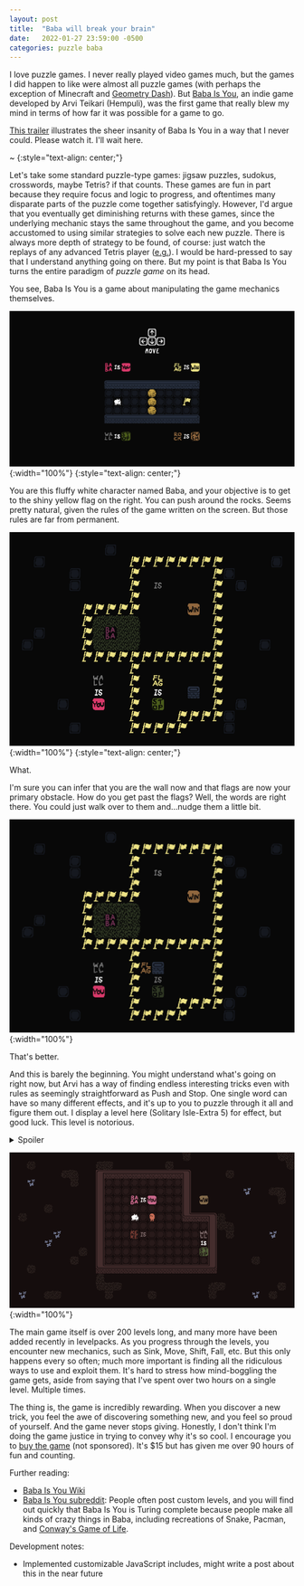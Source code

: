 ```yaml
---
layout: post
title:  "Baba will break your brain"
date:   2022-01-27 23:59:00 -0500
categories: puzzle baba
---
```


I love puzzle games. I never really played video games much, but the games I did happen to like were almost all puzzle games (with perhaps the exception of Minecraft and [Geometry Dash](https://youtu.be/Dfm_LegCN9Q)). But [Baba Is You](https://www.hempuli.com/baba/), an indie game developed by Arvi Teikari (Hempuli), was the first game that really blew my mind in terms of how far it was possible for a game to go.

[This trailer](https://youtu.be/U7MJljsoUSo) illustrates the sheer insanity of Baba Is You in a way that I never could. Please watch it. I'll wait here.

~
{:style="text-align: center;"}

Let's take some standard puzzle-type games: jigsaw puzzles, sudokus, crosswords, maybe Tetris? if that counts. These games are fun in part because they require focus and logic to progress, and oftentimes many disparate parts of the puzzle come together satisfyingly. However, I'd argue that you eventually get diminishing returns with these games, since the underlying mechanic stays the same throughout the game, and you become accustomed to using similar strategies to solve each new puzzle. There is always more depth of strategy to be found, of course: just watch the replays of any advanced Tetris player ([e.g.](https://youtu.be/_k5tP1v0w-k)). I would be hard-pressed to say that I understand anything going on there. But my point is that Baba Is You turns the entire paradigm of *puzzle game* on its head.

You see, Baba Is You is a game about manipulating the game mechanics themselves.

![baba-level-0](/assets/baba-is-you/Island-00_Baba_Is_You.png){:width="100%"}
{:style="text-align: center;"}

You are this fluffy white character named Baba, and your objective is to get to the shiny yellow flag on the right. You can push around the rocks. Seems pretty natural, given the rules of the game written on the screen. But those rules are far from permanent.

![baba-level-2](/assets/baba-is-you/Island-02_Now_What_Is_This.png){:width="100%"}
{:style="text-align: center;"}

What.

I'm sure you can infer that you are the wall now and that flags are now your primary obstacle. How do you get past the flags? Well, the words are right there. You could just walk over to them and...nudge them a little bit.

![baba-level-2-again](/assets/baba-is-you/Island-02_Now_What_Is_This-2.png){:width="100%"}

That's better.

And this is barely the beginning. You might understand what's going on right now, but Arvi has a way of finding endless interesting tricks even with rules as seemingly straightforward as Push and Stop. One single word can have so many different effects, and it's up to you to puzzle through it all and figure them out. I display a level here (Solitary Isle-Extra 5) for effect, but good luck. This level is notorious.
<p><details>
  <summary>Spoiler</summary>
  (It doesn't explicitly have to do with the Stop rule; it's more about the mechanics of Push, which is implicit since Text is always Push by default.)
</details></p>

![baba-level-2-e5](/assets/baba-is-you/Dungeon.png){:width="100%"}

The main game itself is over 200 levels long, and many more have been added recently in levelpacks. As you progress through the levels, you encounter new mechanics, such as Sink, Move, Shift, Fall, etc. But this only happens every so often; much more important is finding all the ridiculous ways to use and exploit them. It's hard to stress how mind-boggling the game gets, aside from saying that I've spent over two hours on a single level. Multiple times.

The thing is, the game is incredibly rewarding. When you discover a new trick, you feel the awe of discovering something new, and you feel so proud of yourself. And the game never stops giving. Honestly, I don't think I'm doing the game justice in trying to convey why it's so cool. I encourage you to [buy the game](https://store.steampowered.com/app/736260/Baba_Is_You/) (not sponsored). It's $15 but has given me over 90 hours of fun and counting.

Further reading:
* [Baba Is You Wiki](https://babaiswiki.fandom.com/wiki/Baba_Is_You_Wiki)
* [Baba Is You subreddit](https://www.reddit.com/r/BabaIsYou/): People often post custom levels, and you will find out quickly that Baba Is You is Turing complete because people make all kinds of crazy things in Baba, including recreations of Snake, Pacman, and [Conway's Game of Life](https://youtu.be/YH0NR1kmMUo).

Development notes:
* Implemented customizable JavaScript includes, might write a post about this in the near future
